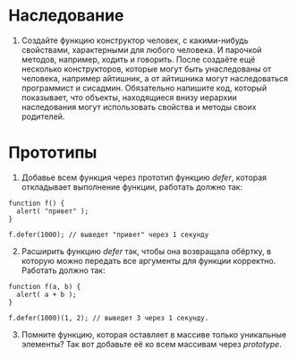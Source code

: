 # Наследование

1. Создайте функцию конструктор человек, с какими-нибудь свойствами, характерными для любого человека. И парочкой методов, например, ходить и говорить. После создаёте ещё несколько конструкторов, которые могут быть унаследованы от человека, например айтишник, а от айтишника могут наследоваться программист и сисадмин. Обязательно напишите код, который показывает, что объекты, находящиеся внизу иерархии наследования могут использовать свойства и методы своих родителей.

# Прототипы

1. Добавье всем функция через прототип функцию *defer*, которая откладывает выполнение функции, работать должно так: 

```
function f() {
  alert( "привет" );
}

f.defer(1000); // выведет "привет" через 1 секунду
```

2. Расширить функцию *defer* так, чтобы она возвращала обёртку, в которую можно передать все аргументы для функции корректно. Работать должно так: 

```
function f(a, b) {
  alert( a + b );
}

f.defer(1000)(1, 2); // выведет 3 через 1 секунду.
```

3. Помните функцию, которая оставляет в массиве только уникальные элементы? Так вот добавьте её ко всем массивам через *prototype*.